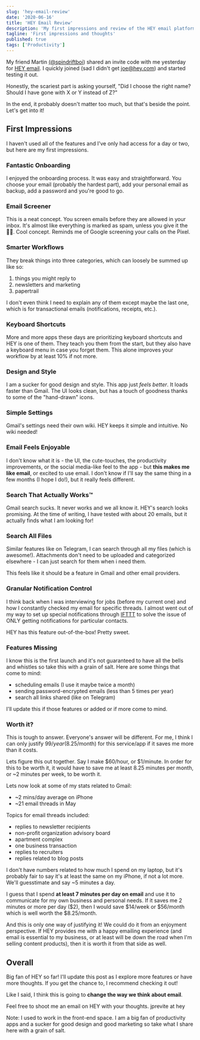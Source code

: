 ```yaml
---
slug: 'hey-email-review'
date: '2020-06-16'
title: 'HEY Email Review'
description: 'My first impressions and review of the HEY email platform by the folks at Basecamp.'
tagline: 'First impressions and thoughts'
published: true
tags: ['Productivity']
---
```


My friend Martin [(@spindriftboi](https://twitter.com/spindriftboi)) shared an invite code with me yesterday for [HEY email](https://hey.com/). I quickly joined (sad I didn't get joe@hey.com) and started testing it out.

Honestly, the scariest part is asking yourself, "Did I choose the right name? Should I have gone with X or Y instead of Z?"

In the end, it probably doesn't matter too much, but that's beside the point. Let's get into it!

## First Impressions

I haven't used all of the features and I've only had access for a day or two, but here are my first impressions.

### Fantastic Onboarding

I enjoyed the onboarding process. It was easy and straightforward. You choose your email (probably the hardest part), add your personal email as backup, add a password and you're good to go.

### Email Screener

This is a neat concept. You screen emails before they are allowed in your inbox. It's almost like everything is marked as spam, unless you give it the 👍🏼. Cool concept. Reminds me of Google screening your calls on the Pixel.

### Smarter Workflows

They break things into three categories, which can loosely be summed up like so:

1. things you might reply to
2. newsletters and marketing
3. papertrail

I don't even think I need to explain any of them except maybe the last one, which is for transactional emails (notifications, receipts, etc.).

### Keyboard Shortcuts

More and more apps these days are prioritizing keyboard shortcuts and HEY is one of them. They teach you them from the start, but they also have a keyboard menu in case you forget them. This alone improves your workflow by at least 10% if not more.

### Design and Style

I am a sucker for good design and style. This app just _feels better_. It loads faster than Gmail. The UI looks clean, but has a touch of goodness thanks to some of the "hand-drawn" icons.

### Simple Settings

Gmail's settings need their own wiki. HEY keeps it simple and intuitive. No wiki needed!

### Email Feels Enjoyable

I don't know what it is - the UI, the cute-touches, the productivity improvements, or the social media-like feel to the app - but **this makes me like email**, or excited to use email. I don't know if I'll say the same thing in a few months (I hope I do!), but it really feels different.

### Search That Actually Works™

Gmail search sucks. It never works and we all know it. HEY's search looks promising. At the time of writing, I have tested with about 20 emails, but it actually finds what I am looking for!

### Search All Files

Similar features like on Telegram, I can search through all my files (which is awesome!). Attachments don't need to be uploaded and categorized elsewhere - I can just search for them when i need them.

This feels like it should be a feature in Gmail and other email providers.

### Granular Notification Control

I think back when I was interviewing for jobs (before my current one) and how I constantly checked my email for specific threads. I almost went out of my way to set up special notifications through [IFTTT](https://ifttt.com/) to solve the issue of ONLY getting notifications for particular contacts.

HEY has this feature out-of-the-box! Pretty sweet.

### Features Missing

I know this is the first launch and it's not guaranteed to have all the bells and whistles so take this with a grain of salt. Here are some things that come to mind:

- scheduling emails (I use it maybe twice a month)
- sending password-encrypted emails (less than 5 times per year)
- search all links shared (like on Telegram)

I'll update this if those features or added or if more come to mind.

### Worth it?

This is tough to answer. Everyone's answer will be different. For me, I think I can only justify $99/year ($8.25/month) for this service/app if it saves me more than it costs.

Lets figure this out together. Say I make $60/hour, or $1/minute. In order for this to be worth it, it would have to save me at least 8.25 minutes per month, or ~2 minutes per week, to be worth it.

Lets now look at some of my stats related to Gmail:

- ~2 mins/day average on iPhone
- ~21 email threads in May

Topics for email threads included:

- replies to newsletter recipients
- non-profit organization advisory board
- apartment complex
- one business transaction
- replies to recruiters
- replies related to blog posts

I don't have numbers related to how much I spend on my laptop, but it's probably fair to say it's at least the same on my iPhone, if not a lot more. We'll guesstimate and say ~5 minutes a day.

I guess that I spend **at least 7 minutes per day on email** and use it to communicate for my own business and personal needs. If it saves me 2 minutes or more per day ($2), then I would save $14/week or $56/month which is well worth the $8.25/month.

And this is only one way of justifying it! We could do it from an enjoyment perspective. If HEY provides me with a happy emailing experience (and email is essential to my business, or at least will be down the road when I'm selling content products), then it is worth it from that side as well.

## Overall

Big fan of HEY so far! I'll update this post as I explore more features or have more thoughts. If you get the chance to, I recommend checking it out!

Like I said, I think this is going to **change the way we think about email**.

Feel free to shoot me an email on HEY with your thoughts. jprevite at hey

<Note>

Note: I used to work in the front-end space. I am a big fan of productivity apps and a sucker for good design and good marketing so take what I share here with a grain of salt.

</Note>
